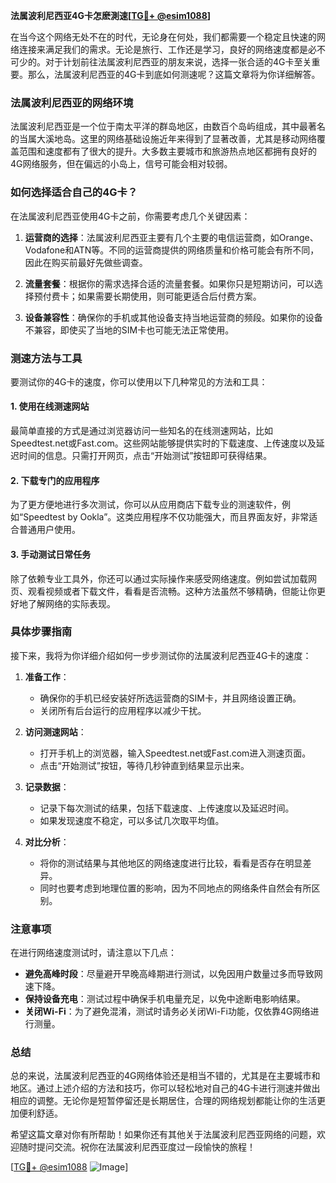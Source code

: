 **法属波利尼西亚4G卡怎麽測速[[TG💪+ @esim1088](https://t.me/s/esim1088)]**

在当今这个网络无处不在的时代，无论身在何处，我们都需要一个稳定且快速的网络连接来满足我们的需求。无论是旅行、工作还是学习，良好的网络速度都是必不可少的。对于计划前往法属波利尼西亚的朋友来说，选择一张合适的4G卡至关重要。那么，法属波利尼西亚的4G卡到底如何测速呢？这篇文章将为你详细解答。

### 法属波利尼西亚的网络环境

法属波利尼西亚是一个位于南太平洋的群岛地区，由数百个岛屿组成，其中最著名的当属大溪地岛。这里的网络基础设施近年来得到了显著改善，尤其是移动网络覆盖范围和速度都有了很大的提升。大多数主要城市和旅游热点地区都拥有良好的4G网络服务，但在偏远的小岛上，信号可能会相对较弱。

### 如何选择适合自己的4G卡？

在法属波利尼西亚使用4G卡之前，你需要考虑几个关键因素：

1. **运营商的选择**：法属波利尼西亚主要有几个主要的电信运营商，如Orange、Vodafone和ATN等。不同的运营商提供的网络质量和价格可能会有所不同，因此在购买前最好先做些调查。
   
2. **流量套餐**：根据你的需求选择合适的流量套餐。如果你只是短期访问，可以选择预付费卡；如果需要长期使用，则可能更适合后付费方案。

3. **设备兼容性**：确保你的手机或其他设备支持当地运营商的频段。如果你的设备不兼容，即使买了当地的SIM卡也可能无法正常使用。

### 测速方法与工具

要测试你的4G卡的速度，你可以使用以下几种常见的方法和工具：

#### 1. 使用在线测速网站

最简单直接的方式是通过浏览器访问一些知名的在线测速网站，比如Speedtest.net或Fast.com。这些网站能够提供实时的下载速度、上传速度以及延迟时间的信息。只需打开网页，点击“开始测试”按钮即可获得结果。

#### 2. 下载专门的应用程序

为了更方便地进行多次测试，你可以从应用商店下载专业的测速软件，例如“Speedtest by Ookla”。这类应用程序不仅功能强大，而且界面友好，非常适合普通用户使用。

#### 3. 手动测试日常任务

除了依赖专业工具外，你还可以通过实际操作来感受网络速度。例如尝试加载网页、观看视频或者下载文件，看看是否流畅。这种方法虽然不够精确，但能让你更好地了解网络的实际表现。

### 具体步骤指南

接下来，我将为你详细介绍如何一步步测试你的法属波利尼西亚4G卡的速度：

1. **准备工作**：
   - 确保你的手机已经安装好所选运营商的SIM卡，并且网络设置正确。
   - 关闭所有后台运行的应用程序以减少干扰。

2. **访问测速网站**：
   - 打开手机上的浏览器，输入Speedtest.net或Fast.com进入测速页面。
   - 点击“开始测试”按钮，等待几秒钟直到结果显示出来。

3. **记录数据**：
   - 记录下每次测试的结果，包括下载速度、上传速度以及延迟时间。
   - 如果发现速度不稳定，可以多试几次取平均值。

4. **对比分析**：
   - 将你的测试结果与其他地区的网络速度进行比较，看看是否存在明显差异。
   - 同时也要考虑到地理位置的影响，因为不同地点的网络条件自然会有所区别。

### 注意事项

在进行网络速度测试时，请注意以下几点：

- **避免高峰时段**：尽量避开早晚高峰期进行测试，以免因用户数量过多而导致网速下降。
- **保持设备充电**：测试过程中确保手机电量充足，以免中途断电影响结果。
- **关闭Wi-Fi**：为了避免混淆，测试时请务必关闭Wi-Fi功能，仅依靠4G网络进行测量。

### 总结

总的来说，法属波利尼西亚的4G网络体验还是相当不错的，尤其是在主要城市和地区。通过上述介绍的方法和技巧，你可以轻松地对自己的4G卡进行测速并做出相应的调整。无论你是短暂停留还是长期居住，合理的网络规划都能让你的生活更加便利舒适。

希望这篇文章对你有所帮助！如果你还有其他关于法属波利尼西亚网络的问题，欢迎随时提问交流。祝你在法属波利尼西亚度过一段愉快的旅程！

[[TG💪+ @esim1088](https://t.me/s/esim1088) ![Image](https://i.postimg.cc/4NQfJmqS/Snipaste-2025-05-13-00-14-12.png)]